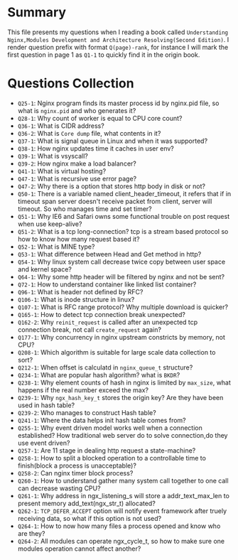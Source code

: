 # Summary 
This file presents my questions when I reading a book called `Understanding Nginx,Modules Development and Architecture Resolving(Second Edition)`. I render question prefix with format `Q(page)-rank`, for instance I will mark the first question in page 1 as `Q1-1` to quickly find it in the origin book.  

# Questions Collection
- `Q25-1`: Nginx program finds its master process id by nginx.pid file, so what is `nginx.pid` and who generates it?  
- `Q28-1`: Why count of worker is equal to CPU core count?
- `Q36-1`: What is CIDR address?
- `Q36-2`: What is `Core dump` file, what contents in it?  
- `Q37-1`: What is signal queue in Linux and when it was supported?
- `Q38-1`: How nginx updates time it caches in user env?
- `Q39-1`: What is vsyscall?
- `Q39-2`: How nginx make a load balancer?
- `Q41-1`: What is virtual hosting?
- `Q47-1`: What is recursive use error page?
- `Q47-2`: Why there is a option that stores http body in disk or not?
- `Q50-1`: There is a variable named client_header_timeout, it refers that if in timeout span server doesn't receive packet from client, server will timeout. So who manages time and set timer?  
- `Q51-1`: Why IE6 and Safari owns some functional trouble on post request when use keep-alive?
- `Q51-2`: What is a tcp long-connection? tcp is a stream based protocol so how to know how many request based it?
- `Q52-1`: What is MINE type?
- `Q53-1`: What difference between Head and Get method in http?
- `Q54-1`: Why linux system call decrease twice copy between user space and kernel space?
- `Q64-1`: Why some http header will be filtered by nginx and not be sent?
- `Q72-1`: How to understand container like linked list container?
- `Q96-1`: What is header not defined by RFC?
- `Q106-1`: What is inode structure in linux?
- `Q107-1`: What is RFC range protocol? Why multiple download is quicker?
- `Q165-1`: How to detect tcp connection break unexpected?
- `Q162-2`: Why `reinit_request` is called after an unexpected tcp connection break, not call `create_request` again?
- `Q177-1`: Why concurrency in nginx upstream constricts by memory, not CPU?
- `Q208-1`: Which algorithm is suitable for large scale data collection to sort?
- `Q212-1`: When offset is calculatd in `nginx_queue_t` structure?
- `Q234-1`: What are popular hash algorithm? what is `BKDR`?
- `Q238-1`: Why element counts of hash in nginx is limited by `max_size`, what happens if the real number exceed the max?
- `Q239-1`: Why `ngx_hash_key_t` stores the origin key? Are they have been used in hash table?
- `Q239-2`: Who manages to construct Hash table?
- `Q241-1`: Where the data helps init hash table comes from?
- `Q255-1`: Why event driven model works well when a connection established? How traditional web server do to solve connection,do they use event driven?
- `Q257-1`: Are 11 stage in dealing http request a state-machine?
- `Q258-1`: How to split a blocked operation to a controllable time to finish(block a process is unacceptable)?
- `Q258-2`: Can nginx timer block process?
- `Q260-1`: How to understand gather many system call together to one call can decrease wasting CPU? 
- `Q261-1`: Why address in ngx_listening_s will store a addr_text_max_len to present memory add_text(ngx_str_t) allocated?
- `Q262-1`: `TCP_DEFER_ACCEPT` option will notify event framework after truely receiving data, so what if this option is not used?
- `Q264-1`: How to now how many files a process opened and know who are they?
- `Q264-2`: All modules can operate ngx_cycle_t, so how to make sure one modules operation cannot affect another?
